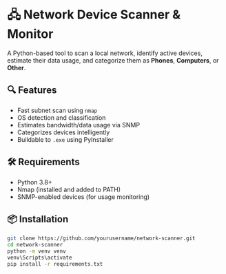 # 🖧 Network Device Scanner & Monitor

A Python-based tool to scan a local network, identify active devices, estimate their data usage, and categorize them as **Phones**, **Computers**, or **Other**.

## 🔍 Features

- Fast subnet scan using `nmap`
- OS detection and classification
- Estimates bandwidth/data usage via SNMP
- Categorizes devices intelligently
- Buildable to `.exe` using PyInstaller

## 🛠 Requirements

- Python 3.8+
- Nmap (installed and added to PATH)
- SNMP-enabled devices (for usage monitoring)

## 📦 Installation

```bash
git clone https://github.com/yourusername/network-scanner.git
cd network-scanner
python -m venv venv
venv\Scripts\activate
pip install -r requirements.txt
